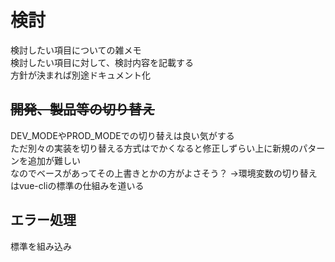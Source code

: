 # 検討
検討したい項目についての雑メモ  
検討したい項目に対して、検討内容を記載する  
方針が決まれば別途ドキュメント化

##  ~~開発、製品等の切り替え~~
DEV_MODEやPROD_MODEでの切り替えは良い気がする  
ただ別々の実装を切り替える方式はでかくなると修正しずらい上に新規のパターンを追加が難しい  
なのでベースがあってその上書きとかの方がよさそう？
→環境変数の切り替えはvue-cliの標準の仕組みを道いる

## エラー処理
標準を組み込み

